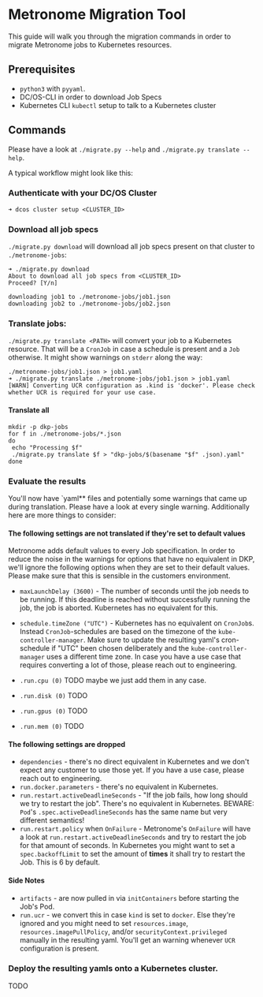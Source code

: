 # Metronome Migration Tool

This guide will walk you through the migration commands in order to migrate Metronome jobs to Kubernetes resources.

## Prerequisites

- `python3` with `pyyaml`.
- DC/OS-CLI in order to download Job Specs
- Kubernetes CLI `kubectl` setup to talk to a Kubernetes cluster

## Commands


Please have a look at `./migrate.py --help` and `./migrate.py translate --help`.

A typical workflow might look like this:

### Authenticate with your DC/OS Cluster

```
➜ dcos cluster setup <CLUSTER_ID>
```

### Download all job specs

`./migrate.py download` will download all job specs present on that cluster to `./metronome-jobs`:

```
➜ ./migrate.py download
About to download all job specs from <CLUSTER_ID>
Proceed? [Y/n]

downloading job1 to ./metronome-jobs/job1.json
downloading job2 to ./metronome-jobs/job2.json
```

### Translate jobs:

`./migrate.py translate <PATH>` will convert your job to a Kubernetes resource. That
will be a `CronJob` in case a schedule is present and a `Job` otherwise. It
might show warnings on `stderr` along the way:

```
./metronome-jobs/job1.json > job1.yaml
➜ ./migrate.py translate ./metronome-jobs/job1.json > job1.yaml
[WARN] Converting UCR configuration as .kind is 'docker'. Please check whether UCR is required for your use case.
```

#### Translate all

```
mkdir -p dkp-jobs
for f in ./metronome-jobs/*.json
do
 echo "Processing $f"
 ./migrate.py translate $f > "dkp-jobs/$(basename "$f" .json).yaml"
done
```

### Evaluate the results

You'll now have `yaml** files and potentially some warnings that came up during translation.
Please have a look at every single warning. Additionally here are more things to consider:

#### The following settings are not translated if they're set to default values

Metronome adds default values to every Job specification. In order to reduce the noise in the warnings for options that have no equivalent in DKP, we'll ignore the following options when they are set to their default values. Please make sure that this is sensible in the customers environment.

* `maxLaunchDelay (3600)` - The number of seconds until the job needs to be running. If this deadline is reached without successfully running the job, the job is aborted. Kubernetes has no equivalent for this.

* `schedule.timeZone ("UTC")` - Kubernetes has no equivalent on `CronJob`s. Instead `CronJob`-schedules are based on the timezone of the `kube-controller-manager`. Make sure to update the resulting yaml's cron-schedule if "UTC" been chosen deliberately and the `kube-controller-manager` uses a different time zone. In case you have a use case that requires converting a lot of those, please reach out to engineering.
* `.run.cpu (0)` TODO maybe we just add them in any case.
* `.run.disk (0)` TODO
* `.run.gpus (0)`  TODO
* `.run.mem (0)`  TODO

#### The following settings are dropped

* `dependencies` - there's no direct equivalent in Kubernetes and we don't expect any customer to use those yet. If you have a use case, please reach out to engineering.
* `run.docker.parameters` - there's no equivalent in Kubernetes.
* `run.restart.activeDeadlineSeconds` - "If the job fails, how long should we try to restart the job". There's no equivalent in Kubernetes. BEWARE: `Pod`'s `.spec.activeDeadlineSeconds` has the same name but very different semantics!
* `run.restart.policy` when `OnFailure` - Metronome's `OnFailure` will have a look at `run.restart.activeDeadlineSeconds` and try to restart the job for that amount of seconds. In Kubernetes you might want to set a `spec.backoffLimit` to set the amount of **times** it shall try to restart the Job. This is 6 by default.

#### Side Notes

* `artifacts` - are now pulled in via `initContainers` before starting the Job's Pod.
* `run.ucr` - we convert this in case `kind` is set to `docker`. Else they're ignored and you might need to set `resources.image`, `resources.imagePullPolicy`, and/or `securityContext.privileged` manually in the resulting yaml. You'll get an warning whenever `UCR` configuration is present.

### Deploy the resulting yamls onto a Kubernetes cluster.

TODO
